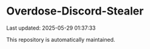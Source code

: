 # Overdose-Discord-Stealer

Last updated: 2025-05-29 01:37:33

This repository is automatically maintained.
